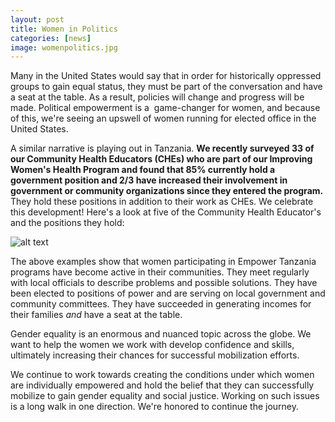 ```yaml
---
layout: post
title: Women in Politics
categories: [news]
image: womenpolitics.jpg
---
```

Many in the United States would say that in order for historically oppressed groups to gain equal status, they must be part of the conversation and have a seat at the table. As a result, policies will change and progress will be made. Political empowerment is a  game-changer for women, and because of this, we're seeing an upswell of women running for elected office in the United States.

A similar narrative is playing out in Tanzania. <strong>We recently surveyed 33 of our Community Health Educators (CHEs) who are part of our Improving Women's Health Program and found that 85% currently hold a government position and 2/3 have increased their involvement in government or community organizations since they entered the program.</strong> They hold these positions in addition to their work as CHEs. We celebrate this development! Here's a look at five of the Community Health Educator's and the positions they hold:

![alt text]({{site.baseurl}}/assets/images/post-images/womenpolitics2.png "Women in politics survey results")

The above examples show that women participating in Empower Tanzania programs have become active in their communities. They meet regularly with local officials to describe problems and possible solutions. They have been elected to positions of power and are serving on local government and community committees. They have succeeded in generating incomes for their families <em>and</em> have a seat at the table.

Gender equality is an enormous and nuanced topic across the globe. We want to help the women we work with develop confidence and skills, ultimately increasing their chances for successful mobilization efforts.

We continue to work towards creating the conditions under which women are individually empowered and hold the belief that they can successfully mobilize to gain gender equality and social justice. Working on such issues is a long walk in one direction. We're honored to continue the journey.

